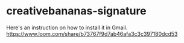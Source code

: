 # creativebananas-signature

Here's an instruction on how to install it in Gmail.
https://www.loom.com/share/b73767f9d7ab46afa3c3c397180dcd53
